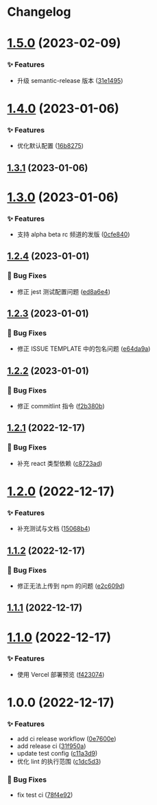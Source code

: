 # Changelog

# [1.5.0](https://github.com/arvinxx/npm-template/compare/v1.4.0...v1.5.0) (2023-02-09)

### ✨ Features

- 升级 semantic-release 版本 ([31e1495](https://github.com/arvinxx/npm-template/commit/31e1495))

# [1.4.0](https://github.com/arvinxx/npm-template/compare/v1.3.1...v1.4.0) (2023-01-06)

### ✨ Features

- 优化默认配置 ([16b8275](https://github.com/arvinxx/npm-template/commit/16b8275))

## [1.3.1](https://github.com/arvinxx/npm-template/compare/v1.3.0...v1.3.1) (2023-01-06)

# [1.3.0](https://github.com/arvinxx/npm-template/compare/v1.2.4...v1.3.0) (2023-01-06)

### ✨ Features

- 支持 alpha beta rc 频道的发版 ([0cfe840](https://github.com/arvinxx/npm-template/commit/0cfe840))

## [1.2.4](https://github.com/arvinxx/npm-template/compare/v1.2.3...v1.2.4) (2023-01-01)

### 🐛 Bug Fixes

- 修正 jest 测试配置问题 ([ed8a6e4](https://github.com/arvinxx/npm-template/commit/ed8a6e4))

## [1.2.3](https://github.com/arvinxx/npm-template/compare/v1.2.2...v1.2.3) (2023-01-01)

### 🐛 Bug Fixes

- 修正 ISSUE TEMPLATE 中的包名问题 ([e64da9a](https://github.com/arvinxx/npm-template/commit/e64da9a))

## [1.2.2](https://github.com/arvinxx/npm-template/compare/v1.2.1...v1.2.2) (2023-01-01)

### 🐛 Bug Fixes

- 修正 commitlint 指令 ([f2b380b](https://github.com/arvinxx/npm-template/commit/f2b380b))

## [1.2.1](https://github.com/arvinxx/npm-template/compare/v1.2.0...v1.2.1) (2022-12-17)

### 🐛 Bug Fixes

- 补充 react 类型依赖 ([c8723ad](https://github.com/arvinxx/npm-template/commit/c8723ad))

# [1.2.0](https://github.com/arvinxx/npm-template/compare/v1.1.2...v1.2.0) (2022-12-17)

### ✨ Features

- 补充测试与文档 ([15068b4](https://github.com/arvinxx/npm-template/commit/15068b4))

## [1.1.2](https://github.com/arvinxx/npm-template/compare/v1.1.1...v1.1.2) (2022-12-17)

### 🐛 Bug Fixes

- 修正无法上传到 npm 的问题 ([e2c609d](https://github.com/arvinxx/npm-template/commit/e2c609d))

## [1.1.1](https://github.com/arvinxx/module-develop-template/compare/v1.1.0...v1.1.1) (2022-12-17)

# [1.1.0](https://github.com/arvinxx/module-develop-template/compare/v1.0.0...v1.1.0) (2022-12-17)

### ✨ Features

- 使用 Vercel 部署预览 ([f423074](https://github.com/arvinxx/module-develop-template/commit/f423074))

# 1.0.0 (2022-12-17)

### ✨ Features

- add ci release workflow ([0e7600e](https://github.com/arvinxx/module-develop-template/commit/0e7600e))
- add release ci ([31f950a](https://github.com/arvinxx/module-develop-template/commit/31f950a))
- update test config ([c11a3d9](https://github.com/arvinxx/module-develop-template/commit/c11a3d9))
- 优化 lint 的执行范围 ([c1dc5d3](https://github.com/arvinxx/module-develop-template/commit/c1dc5d3))

### 🐛 Bug Fixes

- fix test ci ([78f4e92](https://github.com/arvinxx/module-develop-template/commit/78f4e92))
